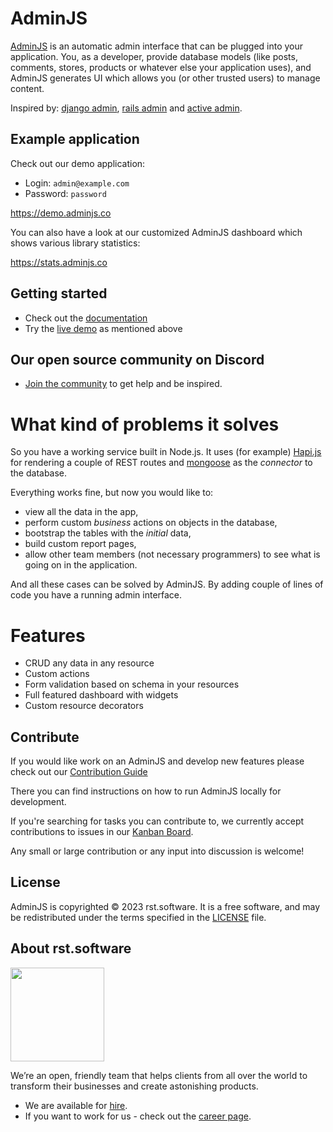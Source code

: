 # AdminJS

[AdminJS](https://adminjs.co/) is an automatic admin interface that can be plugged into your application. You, as a developer, provide database models (like posts, comments, stores, products or whatever else your application uses), and AdminJS generates UI which allows you (or other trusted users) to manage content.

Inspired by: [django admin](https://docs.djangoproject.com), [rails admin](https://github.com/sferik/rails_admin) and [active admin](https://activeadmin.info/).

## Example application

Check out our demo application:

- Login: `admin@example.com`
- Password: `password`

https://demo.adminjs.co

You can also have a look at our customized AdminJS dashboard which shows various library statistics:

https://stats.adminjs.co

## Getting started

- Check out the [documentation](https://docs.adminjs.co)
- Try the [live demo](https://demo.adminjs.co) as mentioned above

## Our open source community on Discord

- [Join the community](https://adminjs.page.link/discord) to get help and be inspired.

# What kind of problems it solves

So you have a working service built in Node.js. It uses (for example) [Hapi.js](https://hapijs.com/) for rendering a couple of REST routes and [mongoose](https://mongoosejs.com/) as the _connector_ to the database.

Everything works fine, but now you would like to:
* view all the data in the app,
* perform custom _business_ actions on objects in the database,
* bootstrap the tables with the _initial_ data,
* build custom report pages,
* allow other team members (not necessary programmers) to see what is going on in the application.

And all these cases can be solved by AdminJS. By adding couple of lines of code you have a running admin interface.

# Features

* CRUD any data in any resource
* Custom actions
* Form validation based on schema in your resources
* Full featured dashboard with widgets
* Custom resource decorators

## Contribute

If you would like work on an AdminJS and develop new features please check out our [Contribution Guide](https://github.com/SoftwareBrothers/adminjs/blob/master/CONTRIBUTING.md)

There you can find instructions on how to run AdminJS locally for development.

If you're searching for tasks you can contribute to, we currently accept contributions to issues in our [Kanban Board](https://github.com/orgs/SoftwareBrothers/projects/5/views/1).

Any small or large contribution or any input into discussion is welcome!

## License

AdminJS is copyrighted © 2023 rst.software. It is a free software, and may be redistributed under the terms specified in the [LICENSE](LICENSE.md) file.

## About rst.software

<img src="https://pbs.twimg.com/profile_images/1367119173604810752/dKVlj1YY_400x400.jpg" width=150>

We’re an open, friendly team that helps clients from all over the world to transform their businesses and create astonishing products.

* We are available for [hire](https://www.rst.software/estimate-your-project).
* If you want to work for us - check out the [career page](https://www.rst.software/join-us).
